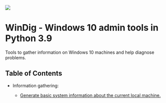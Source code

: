 <p><img src="https://external-content.duckduckgo.com/iu/?u=http%3A%2F%2Fawgford.weebly.com%2Fuploads%2F3%2F2%2F1%2F4%2F32142243%2F7706050_orig.png"></p>

WinDig - Windows 10 admin tools in Python 3.9
=================================================
Tools to gather information on Windows 10 machines and help diagnose problems.

<h2>Table of Contents</h2>
<ul><li>Information gathering:</li>
<ul><li><a href="https://github.com/intelshoe/WinTools-Python/blob/main/sysinfo.py">Generate basic system information about the current local machine.</li>
</ul>
